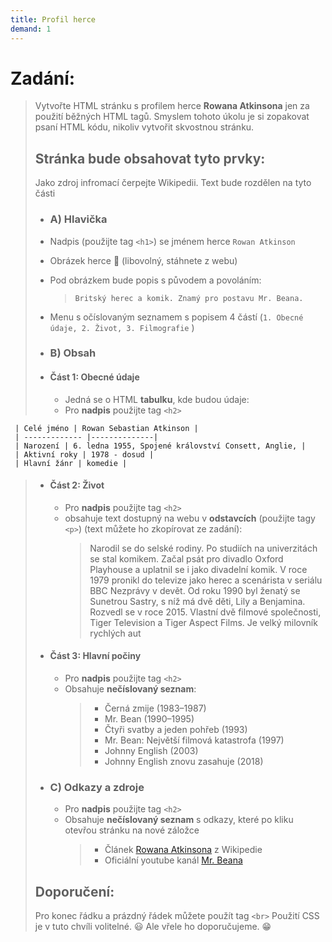 ```yaml
---
title: Profil herce
demand: 1
---
```


# Zadání:

> Vytvořte HTML stránku s profilem herce **Rowana Atkinsona** jen za použití běžných HTML tagů.
> Smyslem tohoto úkolu je si zopakovat psaní HTML kódu, nikoliv vytvořit skvostnou stránku.
>
> ## Stránka bude obsahovat tyto prvky:
>
> Jako zdroj infromací čerpejte Wikipedii. Text bude rozdělen na tyto části
>
> - ### A) Hlavička
> - Nadpis (použijte tag `<h1>`) se jménem herce `Rowan Atkinson`
> - Obrázek herce :man: (libovolný, stáhnete z webu)
> - Pod obrázkem bude popis s původem a povoláním:
>
>   > `Britský herec a komik. Znamý pro postavu Mr. Beana.`
>
> * Menu s očíslovaným seznamem s popisem 4 částí (`1. Obecné údaje, 2. Život, 3. Filmografie` )
>
> * ### B) Obsah
>
> * #### Část 1: **Obecné údaje**
>
>   - Jedná se o HTML **tabulku**, kde budou údaje:
>   - Pro **nadpis** použijte tag `<h2>`

     | Celé jméno | Rowan Sebastian Atkinson |
     | ------------- |--------------|
     | Narození | 6. ledna 1955, Spojené království Consett, Anglie, |
     | Aktivní roky | 1978 - dosud |
     | Hlavní žánr | komedie |

> - #### Část 2: **Život**
>
>   - Pro **nadpis** použijte tag `<h2>`
>   - obsahuje text dostupný na webu v **odstavcích** (použijte tagy `<p>`) (text můžete ho zkopírovat ze zadání):
>     > Narodil se do selské rodiny. Po studiích na univerzitách se stal komikem. Začal psát pro divadlo Oxford Playhouse a uplatnil se i jako divadelní komik.
>     > V roce 1979 pronikl do televize jako herec a scenárista v seriálu BBC Nezprávy v devět.
>     > Od roku 1990 byl ženatý se Sunetrou Sastry, s níž má dvě děti, Lily a Benjamina. Rozvedl se v roce 2015.
>     > Vlastní dvě filmové společnosti, Tiger Television a Tiger Aspect Films. Je velký milovník rychlých aut
>
> - #### Část 3: **Hlavní počiny**
>
>   - Pro **nadpis** použijte tag `<h2>`
>   - Obsahuje **nečíslovaný seznam**:
>     > - Černá zmije (1983–1987)
>     > - Mr. Bean (1990–1995)
>     > - Čtyři svatby a jeden pohřeb (1993)
>     > - Mr. Bean: Největší filmová katastrofa (1997)
>     > - Johnny English (2003)
>     > - Johnny English znovu zasahuje (2018)
>
> - ### C) Odkazy a zdroje
>   - Pro **nadpis** použijte tag `<h2>`
>   - Obsahuje **nečíslovaný seznam** s odkazy, které po kliku otevřou stránku na nové záložce
>     > - Článek [Rowana Atkinsona](https://cs.wikipedia.org/wiki/Rowan_Atkinson) z Wikipedie
>     > - Oficiální youtube kanál [Mr. Beana](https://www.youtube.com/channel/UCkAGrHCLFmlK3H2kd6isipg)
>
> ## Doporučení:
>
> Pro konec řádku a prázdný řádek můžete použít tag `<br>`
> Použití CSS je v tuto chvíli volitelné. :smiley: Ale vřele ho doporučujeme. :grin:
